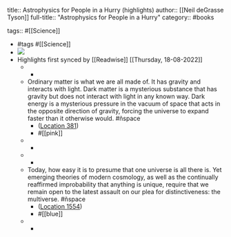 title:: Astrophysics for People in a Hurry (highlights)
author:: [[Neil deGrasse Tyson]]
full-title:: "Astrophysics for People in a Hurry"
category:: #books

tags:: #[[Science]]

- #tags #[[Science]]
- ![](https://images-na.ssl-images-amazon.com/images/I/51qdmr7snXL._SL200_.jpg)
- Highlights first synced by [[Readwise]] [[Thursday, 18-08-2022]]
	- -
	- Ordinary matter is what we are all made of. It has gravity and interacts with light. Dark matter is a mysterious substance that has gravity but does not interact with light in any known way. Dark energy is a mysterious pressure in the vacuum of space that acts in the opposite direction of gravity, forcing the universe to expand faster than it otherwise would. #ñspace
		- ([Location 381](https://readwise.io/to_kindle?action=open&asin=B01MAWT2MO&location=381))
		- #[[pink]]
	- -
	- -
	- Today, how easy it is to presume that one universe is all there is. Yet emerging theories of modern cosmology, as well as the continually reaffirmed improbability that anything is unique, require that we remain open to the latest assault on our plea for distinctiveness: the multiverse. #ñspace
		- ([Location 1554](https://readwise.io/to_kindle?action=open&asin=B01MAWT2MO&location=1554))
		- #[[blue]]
	- -